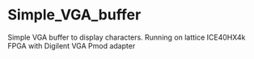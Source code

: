 # Simple_VGA_buffer

Simple VGA buffer to display characters.
Running on lattice ICE40HX4k FPGA with Digilent VGA Pmod adapter
